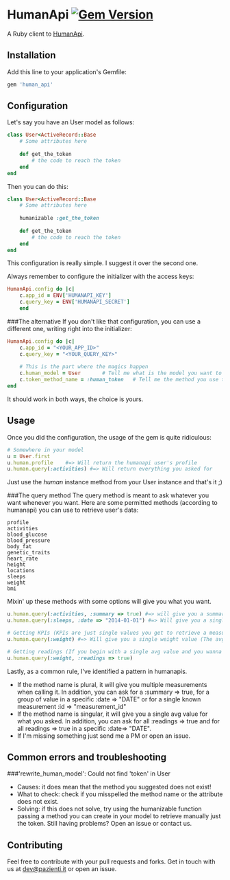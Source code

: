 # HumanApi [![Gem Version](https://badge.fury.io/rb/human_api.png)](http://badge.fury.io/rb/human_api)
A Ruby client to [HumanApi](http://humanapi.co).

## Installation

Add this line to your application's Gemfile:
```ruby
gem 'human_api'
```
## Configuration
Let's say you have an User model as follows:
```ruby
class User<ActiveRecord::Base
	# Some attributes here
	
	def get_the_token
		# the code to reach the token
	end
end
```
Then you can do this:
```ruby
class User<ActiveRecord::Base
	# Some attributes here
	
	humanizable :get_the_token
	
	def get_the_token
		# the code to reach the token
	end
end
```
This configuration is really simple. I suggest it over the second one.

Always remember to configure the initializer with the access keys:
```ruby
HumanApi.config do |c|
	c.app_id = ENV['HUMANAPI_KEY']
	c.query_key = ENV['HUMANAPI_SECRET']
	end
```
###The alternative
If you don't like that configuration, you can use a different one, writing right into the initializer:
```ruby
HumanApi.config do |c|
	c.app_id = "<YOUR_APP_ID>"
	c.query_key = "<YOUR_QUERY_KEY>"
	
	# This is the part where the magics happen
	c.human_model = User       # Tell me what is the model you want to use
	c.token_method_name = :human_token   # Tell me the method you use to retrieve the token (Inside the human_model)
end
```
It should work in both ways, the choice is yours.

## Usage
Once you did the configuration, the usage of the gem is quite ridiculous:
```ruby
# Somewhere in your model
u = User.first
u.human.profile    #=> Will return the humanapi user's profile
u.human.query(:activities) #=> Will return everything you asked for
```
Just use the _human_ instance method from your User instance and that's it ;)

###The query method
The query method is meant to ask whatever you want whenever you want. Here are some permitted methods (according to humanapi) you can use to retrieve user's data:

	profile 
	activities
	blood_glucose
	blood_pressure
	body_fat
	genetic_traits
	heart_rate
	height
	locations
	sleeps
	weight
	bmi

Mixin' up these methods with some options will give you what you want. 
```ruby
u.human.query(:activities, :summary => true) #=> will give you a summary of the activities
u.human.query(:sleeps, :date => "2014-01-01") #=> Will give you a single sleep measurement

# Getting KPIs (KPIs are just single values you get to retrieve a measurements average value)
u.human.query(:weight) #=> Will give you a single weight value (The avg I guess)

# Getting readings (If you begin with a single avg value and you wanna go deeper)
u.human.query(:weight, :readings => true)
```
Lastly, as a common rule, I've identified a pattern in humanapis. 
- If the method name is plural, it will give you multiple measurements when calling it. In addition, you can ask for a :summary => true, for a group of value in a specific :date => "DATE" or for a single known measurement :id => "measurement_id"
- If the method name is singular, it will give you a single avg value for what you asked. In addition, you can ask for all :readings => true and for all readings => true in a specific :date=> "DATE".
- If I'm missing something just send me a PM or open an issue.
	
## Common errors and troubleshooting
###'rewrite_human_model': Could not find 'token' in User
- Causes: it does mean that the method you suggested does not exist!
- What to check: check if you misspelled the method name or the attribute does not exist.
- Solving: if this does not solve, try using the humanizable function passing a method you can create in your model to retrieve manually just the token.
Still having problems? Open an issue or contact us.


## Contributing
Feel free to contribute with your pull requests and forks. Get in touch with us at dev@pazienti.it or open an issue.
